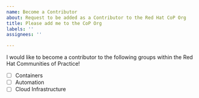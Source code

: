 ```yaml
---
name: Become a Contributor
about: Request to be added as a Contributor to the Red Hat CoP Org
title: Please add me to the CoP Org
labels: ''
assignees: ''

---
```


I would like to become a contributor to the following groups within the Red Hat Communities of Practice!

- [ ] Containers
- [ ] Automation
- [ ] Cloud Infrastructure
